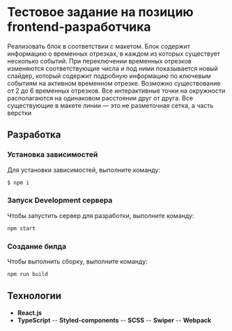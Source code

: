 # Тестовое задание на позицию frontend-разработчика  
Реализовать блок в соответствии с макетом. Блок содержит информацию о временных отрезках, в каждом из которых существует несколько событий. При переключении временных отрезков изменяются соответствующие числа и под ними показывается новый слайдер, который содержит подробную информацию по ключевым событиям на активном временном отрезке. Возможно существование от 2 до 6 временных отрезков. Все интерактивные точки на окружности располагаются на одинаковом расстоянии друг от друга. Все существующие в макете линии — это не разметочная сетка, а часть верстки

## Разработка

### Установка зависимостей
Для установки зависимостей, выполните команду:
```sh
$ npm i
```

### Запуск Development сервера
Чтобы запустить сервер для разработки, выполните команду:
```sh
npm start
```

### Создание билда
Чтобы выполнить сборку, выполните команду: 
```sh
npm run build
```

## Технологии
- **React.js**
- **TypeScript**
-- **Styled-components**
-- **SCSS**
-- **Swiper**
-- **Webpack**
